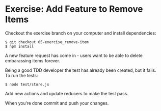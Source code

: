 # Exercise: Add Feature to Remove Items

Checkout the exercise branch on your computer and install dependencies:

```
$ git checkout 05-exercise_remove-item
$ npm install
```

A new feature request has come in - users want to be able to delete embarassing items forever.

Being a good TDD developer the test has already been created, but it fails. To run the tests:

```
$ node test/store.js
```

Add new actions and update reducers to make the test pass.

When you're done commit and push your changes.

